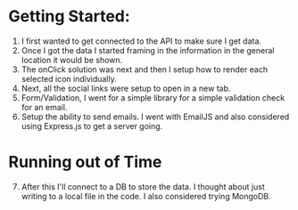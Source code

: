 
# Getting Started:
1. I first wanted to get connected to the API to make sure I get data. 
2. Once I got the data I started framing in the information in the general location it would be shown. 
3. The onClick solution was next and then I setup how to render each selected icon individually.
4. Next, all the social links were setup to open in a new tab.  
5. Form/Validation, I went for a simple library for a simple validation check for an email. 
6. Setup the ability to send emails. I went with EmailJS and also considered using Express.js to get a server going. 

# Running out of Time
7. After this I'll connect to a DB to store the data. I thought about just writing to a local file in the code. I also considered trying MongoDB.  






